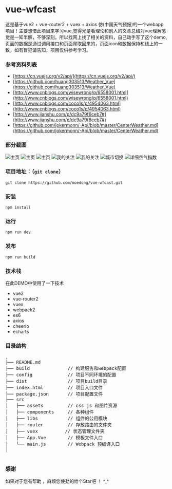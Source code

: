 # vue-wfcast

这是基于vue2 + vue-router2 + vuex + axios 仿(中国天气预报)的一个webapp项目！主要想借此项目来学习vue,觉得光是看理论和别人的文章总结对vue理解感觉是一知半解，不够深刻。所以找网上找了相关的资料，自己动手写了这个demo,
页面的数据是通过调用接口和页面爬取回来的，页面icon和数据保持和线上的一致，如有冒犯请告知，项目仅供参考学习。

### 参考资料列表

* [https://cn.vuejs.org/v2/api/](https://cn.vuejs.org/v2/api/)</br>
* [https://github.com/huang303513/Weather_Vue](https://github.com/huang303513/Weather_Vue)</br>
* [http://www.cnblogs.com/wisewrong/p/6558001.html](http://www.cnblogs.com/wisewrong/p/6558001.html)</br>
* [http://www.cnblogs.com/coco1s/p/4954063.html](http://www.cnblogs.com/coco1s/p/4954063.html)</br>
* [http://www.jianshu.com/p/dc9a79f6ceb7#](http://www.jianshu.com/p/dc9a79f6ceb7#)</br>
* [https://github.com/jokermonn/-Api/blob/master/CenterWeather.md](https://github.com/jokermonn/-Api/blob/master/CenterWeather.md)


### 部分截图

![主页](http://i1.piimg.com/591496/bdb92cd2db57c87b.png)
![主页](http://i1.piimg.com/591496/c2519c333c323dcf.png)
![主页](http://i1.piimg.com/591496/4d44f5e0cf31944b.png)
![我的关注](http://i1.piimg.com/591496/170539b0ea49bb32.png)
![我的关注](http://i1.piimg.com/591496/e62aa2499d39f94a.png)
![城市切换](http://i1.piimg.com/591496/654de14ec17109d0.png)
![详细空气指数](http://i1.piimg.com/591496/2c4744a95a4c7a74.png)

### 项目地址：（`git clone`）

```shell
git clone https://github.com/moedong/vue-wfcast.git
```

### 安装

```
npm install
```

### 运行

```
npm run dev
```

### 发布

```
npm run build
```

### 技术栈

在此DEMO中使用了一下技术
* vue2
* vue-router2
* vuex
* webpack2
* es6
* axios
* cheerio
* echarts


### 目录结构

<pre>
.
├── README.md           
├── build              // 构建服务和webpack配置
├── config             // 项目不同环境的配置
├── dist               // 项目build目录
├── index.html         // 项目入口文件
├── package.json       // 项目配置文件
├── src
│   ├── assets         // css js 和图片资源
│   ├── components     // 各种组件
│   ├── libs           // 组件的公用模块
│   ├── router         // 存放路由的文件夹
│   ├── vuex          // 状态管理文件夹
│   ├── App.Vue        // 模板文件入口
│   └── main.js        // Webpack 预编译入口
│   

</pre>

### 感谢

如果对于您有帮助 ，麻烦您使劲的给个Star吧 ！ ^_^ 




